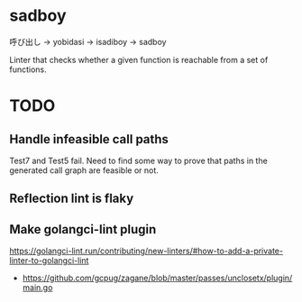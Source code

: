 # sadboy

呼び出し -> yobidasi -> isadiboy -> sadboy

Linter that checks whether a given function is reachable from a set of functions.

# TODO

## Handle infeasible call paths
Test7 and Test5 fail. Need to find some way to prove that paths in the generated call graph are feasible or not.

## Reflection lint is flaky

## Make golangci-lint plugin

https://golangci-lint.run/contributing/new-linters/#how-to-add-a-private-linter-to-golangci-lint

* https://github.com/gcpug/zagane/blob/master/passes/unclosetx/plugin/main.go
